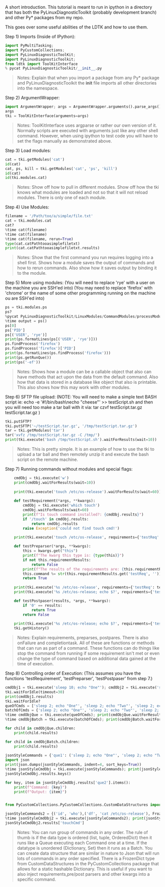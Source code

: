 A short introduction. This tutorial is meant to run in ipython in a directory that has both the 
PyLinuxDiagnosticToolkit (probably development branch) and other Py* packages from my repo. 

This goes over some useful abilities of the LDTK and how to use them.

Step 1) Imports (Inside of IPython):

```python
import PyMultiTasking;
import PyCustomCollections;
import PyLinuxDiagnosticToolKit;
import PyLinuxDiagnosticToolkit;
from ldtk import ToolKitInterface
% pycat PyLinuxDiagnosticToolkit/__init__.py
```

> Notes: Explain that when you import a package from any Py* package and PyLinuxDiagnosticToolkit the __init__ file 
imports all other directories into the namespace.

Step 2) ArgumentWrapper:

```python
import ArgumentWrapper; args = ArgumentWrapper.arguments().parse_args(); args.host = "127.0.0.1"; args.password = ""; args.username = "rye"; args.rootpwd = ""
args
tki = ToolKitInterface(arguments=args)
```


> Notes: ToolKitInterface uses argparse or rather our own version of it. Normally scripts are executed with arguments 
just like any other shell command. However, when using ipython to test code you will have to set the flags manually 
as demonstrated above.

Step 3) Load modules:

```python
cat = tki.getModules('cat')
id(cat)
cat, ps, kill = tki.getModules('cat', 'ps', 'kill')
id(cat)
id(tki.modules.cat)
```


> Notes: Show off how to pull in different modules. Show off how the tki knows what modules are loaded and not so that 
it will not reload modules. There is only one of each module. 

Step 4) Use Modules:

```python
filename = '/Path/too/a/simple/file.txt'
cat = tki.modules.cat
cat?
%time cat(filename)
%time cat(filename)
%time cat(filename, rerun=True)
type(cat.catPathtooasimplefiletxt)
print(cat.catPathtooasimplefiletxt.results)
```


> Notes: Show that the first command you run requires logging into a shell first. Shows how a module saves the output 
of commands and how to rerun commands. Also show how it saves output by binding it to the module. 

Step 5) More using modules:
(You will need to replace 'rye' with a user on the machine you are SSH'ed into)
(You may need to replace 'firefox' with 'chrome' or the name of some other programming running on the machine ou are SSH'ed into)

```python
ps = tki.modules.ps
ps?
%pycat PyLinuxDiagnosticToolkit/LinuxModules/CommandModules/processModules/psmodule.py
%time output = ps()
ps[0]
ps['PID']
ps[('USER', 'rye')]
print(ps.formatLines(ps[('USER', 'rye')]))
ps.findProcess('firefox')
ps.findProcess('firefox')['PID']
print(ps.formatLines(ps.findProcess('firefox')))
print(ps.getRunQue())
print(ps('-ef'))
```

> Notes: Shows how a module can be a callable object that also can have methods that act upon the data from the default 
command. Also how that data is stored in a database like object that also is printable. This also shows how this may 
work with other modules. 

Step 6) SFTP file upload:
(NOTE: You will need to make a simple text BASH script ie: echo -e '#!/bin/bash\necho "cheese"' >> testScript.sh and then you will need too
make a tar ball with it via: tar czvf testScript.tar.gz testScript.tar.gz )

```python
tki.putSFTP?
tki.putSFTP('~/testScript.tar.gz', '/tmp/testScript.tar.gz')
tar = tki.getModules('tar')
tar('xvfz /tmp/testScript.tar.gz -C /tmp/')
print(tki.execute('bash /tmp/testScript.sh').waitForResults(wait=10))
```

> Notes: This is pretty simple. It is an example of how to use the tki to upload a tar ball and then remotely unzip it 
and execute the bash script on the remote machine.

Step 7) Running commands without modules and special flags:

```python
    cmdObj = tki.execute('w')
    print(cmdObj.waitForResults(wait=10))
    
    print(tki.execute('touch /etc/os-release').waitForResults(wait=60))
    
    def testRequirement(*args, **kwargs):
        cmdObj = tki.execute('which touch')
        cmdObj.waitForResults(wait=60)
        print(f"Is touch command installed?: {cmdObj.results}")
        if '/touch' in cmdObj.results:
            return cmdObj.results
        raise Exception('could not find touch cmd!')
        
    print(tki.execute('touch /etc/os-release', requirements={'testReq': testRequirement}).waitForResults(wait=60))

    def testPreparser(*args, **kwargs):
        this = kwargs.get("this")
        print(f"The kwarg this type is: {type(this)}")
        if not this.requirementResults:
            return False
        print(f"The results of the requirements are: {this.requirementResults}")
        this.command %= str(this.requirementResults.get('testReq', ''))
        return True
        
    print(tki.execute('%s /etc/os-release', requirements={'testReq': testRequirement}, preparser=testPreparser).waitForResults(wait=60))
    print(tki.execute('%s /etc/os-release; echo $?', requirements={'testReq': testRequirement}, preparser=testPreparser).waitForResults(wait=60))

    def testPostpaser(results, *args, **kwargs):
        if '0' == results:
            return True
        return False
        
    print(tki.execute('%s /etc/os-release; echo $?', requirements={'testReq': testRequirement}, preparser=testPreparser, postparser=testPostpaser).waitForResults(wait=60))
    tki.getHistory()
```

> Notes: Explain requirements, preparses, postpares. There is also onFailure and completiontask. All of these are functions
or methods that can run as part of a command. These functions can do things like stop the command from running if some 
requirement isn't met or even change the type of command based on additional data gained at the time of execution.


Step 8) Controlling order of Execution: 
(This assumes you have the functions 'testRequirement', 'testPreparser', 'testPostpaser' from step 7.)

```python
cmdObj1 = tki.execute('sleep 10; echo "One"'); cmdObj2 = tki.execute('sleep 10; echo "Two"'); cmdObj3 = tki.execute('sleep 10; echo "Three"')
tki.waitForIdle(timeout=30)
print(cmdObj1.results)
tki.waitForIdle?
queOfCmds = ['sleep 2; echo "One"', 'sleep 2; echo "Two"', 'sleep 2; echo "Three"']
batchOfCmds = {'sleep 2; echo "One"', 'sleep 2; echo "Two"', 'sleep 2; echo "Three"'}
%time cmdObjQue = tki.execute(queOfCmds); print(cmdObjQue.waitForResults(wait=30))
%time cmdObjBatch = tki.execute(batchOfCmds); print(cmdObjBatch.waitForResults(wait=30))

for child in cmdObjQue.children:
    print(child.results)

for child in cmdObjBatch.children:
    print(child.results)
    
jsonStyleCommands = {'que1': ('sleep 2; echo "One"', 'sleep 2; echo "Two"', 'sleep 2; echo "Three"'), 'que2': ('id', 'who', 'last'), 'que3': ('df', 'du /tmp', 'cat /etc/os-release')}
import json
print(json.dumps(jsonStyleCommands, indent=4, sort_keys=True))
%time jsonStyleCmdObj = tki.execute(jsonStyleCommands); print(jsonStyleCmdObj.waitForResults(wait=30))
jsonStyleCmdObj.results.keys()

for key, item in jsonStyleCmdObj.results['que2'].items():
    print(f"Command: {key}")
    print(f"Output: {item}")


from PyCustomCollections.PyCustomCollections.CustomDataStructures import FrozenDict

jsonStyleCommands2 = {('id', 'who'),('df', 'cat /etc/os-release'), FrozenDict({'sleep1': 'sleep 2; echo "One"', 'sleep2': 'sleep 2; echo "Two"', 'sleep3': 'sleep 2; echo "Three"'}), FrozenDict({'command': '%s  /etc/os-release; echo $?', 'commandKey': 'touchCmd', 'requirements': FrozenDict({'testReq': testRequirement}), 'preparser': testPreparser, 'postparser': testPostpaser})}
%time jsonStyleCmdObj2 = tki.execute(jsonStyleCommands2); print(jsonStyleCmdObj2.waitForResults(wait=30))
jsonStyleCmdObj2.results['touchCmd']
```
    
> Notes: You can run group of commands in any order. The rule of thumb is if the data type is ordered (list, tuple, 
OrderedDict) then it runs like a Queue executing each Command one at a time. If the datatype is unordered (Dictionary, 
Set) then it runs as a Batch. You can create data structure that are similar in nature to Json that will run lots of 
commands in any order specified. There is a FrozenDict type from CustomDataStructures in the PyCustomCollections package
that allows for a static hashable Dictionary. This is useful if you want to also inject requirements,pre/post parsers 
and other kwargs into a specific command. 
